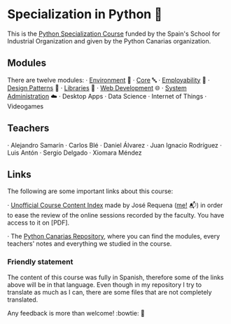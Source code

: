 # Specialization in Python :snake:
This is the [Python Specialization Course](https://www.eoi.es/es/cursos/34426/curso-de-especializacion-en-python-la-laguna-santa-cruz-de-tenerife) funded by the Spain's School for Industrial Organization and given by the Python Canarias organization. 

## Modules
There are twelve modules:
· [Environment](./01-environment/) :deciduous_tree:
· [Core](./02-core/) :abc:
· [Employability](./03-employability) :necktie:
· [Design Patterns](./04-patterns) :wrench:
· [Libraries](./05-libs) :aerial_tramway:
· [Web Development](./06-web) :globe_with_meridians:
· [System Administration](./07-sysadmin) :cloud:
· Desktop Apps
· Data Science
· Internet of Things
· Videogames

## Teachers
· Alejandro Samarín
· Carlos Blé
· Daniel Álvarez
· Juan Ignacio Rodríguez
· Luis Antón 
· Sergio Delgado
· Xiomara Méndez 
## Links
The following are some important links about this course:

· [Unofficial Course Content Index](https://github.com/jsrq/my-eoi/tree/master/courses/py-spec/00-index/ucci.md) made by José Requena ([me!](https://twitter.com/joserequenaidv) :mailbox_with_mail:) in order to ease the review of the online sessions recorded by the faculty. You have access to it on [PDF].

· The [Python Canarias Repository](https://github.com/pythoncanarias/eoi), where you can find the modules, every teachers' notes and everything we studied in the course.

### Friendly statement
The content of this course was fully in Spanish, therefore some of the links above will be in that language. Even though in my repository I try to translate as much as I can, there are some files that are not completely translated.

Any feedback is more than welcome! :bowtie: :bookmark:
